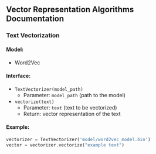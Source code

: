 
## Vector Representation Algorithms Documentation

### Text Vectorization

#### Model:
- Word2Vec

#### Interface:
- `TextVectorizer(model_path)`
  - Parameter: `model_path` (path to the model)
- `vectorize(text)`
  - Parameter: `text` (text to be vectorized)
  - Return: vector representation of the text

#### Example:
```python
vectorizer = TextVectorizer('model/word2vec_model.bin')
vector = vectorizer.vectorize("example text")
```
